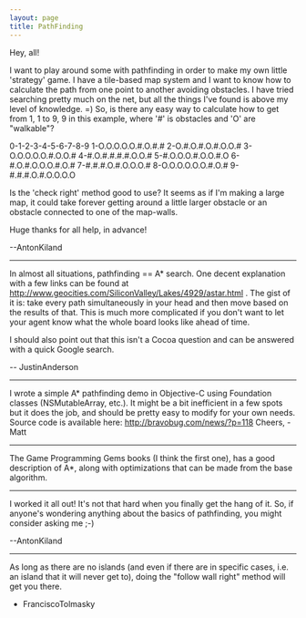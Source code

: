 ```yaml
---
layout: page
title: PathFinding
---
```


Hey, all!

I want to play around some with pathfinding in order to make my own little 'strategy' game. I have a tile-based map system and I want to know how to calculate the path from one point to another avoiding obstacles. I have tried searching pretty much on the net, but all the things I've found is above my level of knowledge. =)
So, is there any easy way to calculate how to get from 1, 1 to 9, 9 in this example, where '#' is obstacles and 'O' are "walkable"?

    
0-1-2-3-4-5-6-7-8-9
1-O.O.O.O.O.#.O.#.#
2-O.#.O.#.O.#.O.O.#
3-O.O.O.O.O.#.O.O.#
4-#.O.#.#.#.#.O.O.#
5-#.O.O.O.#.O.O.#.O
6-#.O.#.O.O.O.#.O.#
7-#.#.#.O.#.O.O.O.#
8-O.O.O.O.O.O.#.O.#
9-#.#.#.O.#.O.O.O.O



Is the 'check right' method good to use? It seems as if I'm making a large map, it could take forever getting around a little larger obstacle or an obstacle connected to one of the map-walls.


Huge thanks for all help, in advance!

--AntonKiland

----

In almost all situations, pathfinding == A* search. One decent explanation with a few links can be found at http://www.geocities.com/SiliconValley/Lakes/4929/astar.html . The gist of it is: take every path simultaneously in your head and then move based on the results of that. This is much more complicated if you don't want to let your agent know what the whole board looks like ahead of time.

I should also point out that this isn't a Cocoa question and can be answered with a quick Google search.

-- JustinAnderson

----


I wrote a simple A* pathfinding demo in Objective-C using Foundation classes (NSMutableArray, etc.). It might be a bit inefficient in a few spots but it does the job, and should be pretty easy to modify for your own needs. Source code is available here:
http://bravobug.com/news/?p=118
Cheers, -Matt


----


The Game Programming Gems books (I think the first one), has a good description of A*, along with optimizations that can be made from the base algorithm.

----

I worked it all out! It's not that hard when you finally get the hang of it. So, if anyone's wondering anything about the basics of pathfinding, you might consider asking me ;-)

--AntonKiland

----

As long as there are no islands (and even if there are in specific cases, i.e. an island that it will never get to), doing the "follow wall right" method will get you there.

- FranciscoTolmasky

